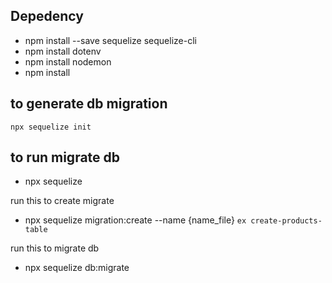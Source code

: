 ## Depedency
- npm install --save sequelize sequelize-cli
- npm install dotenv
- npm install nodemon
- npm install 

## to generate db migration
`npx sequelize init`

## to run migrate db
- npx sequelize

run this to create migrate
- npx sequelize migration:create --name {name_file} `ex create-products-table`

run this to migrate db
- npx sequelize db:migrate